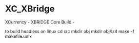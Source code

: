 # XC_XBridge
XCurrency - XBRIDGE Core Build - 

to build headless on linux
cd src
mkdir obj
mkdir obj/lz4
make -f makefile.unix
